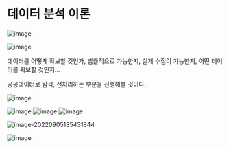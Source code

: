 # 데이터 분석 이론

![image](https://user-images.githubusercontent.com/58652391/188362684-52f208cd-e48c-4593-8ed8-80da919cb0b2.png)

![image](https://user-images.githubusercontent.com/58652391/188362747-b8a5c617-0358-427b-bc44-07d2eb5269d4.png)

데이터를 어떻게 확보할 것인가, 법률적으로 가능한지, 실제 수집이 가능한지, 어떤 데이터를 확보할 것인지...

공공데이터로 탐색, 전처리하는 부분을 진행해볼 것이다.

![image](https://user-images.githubusercontent.com/58652391/188362926-bd119787-5fae-4f87-824c-d3ce68a63221.png)

![image](https://user-images.githubusercontent.com/58652391/188362990-05ea5645-8c6b-40b0-9a1f-4931047c075c.png)
![image](https://user-images.githubusercontent.com/58652391/188363014-eb4451ac-d1a6-42b2-8493-68ada54bb6ee.png)
![image](https://user-images.githubusercontent.com/58652391/188363035-96b4bd29-e3e7-4bec-bc63-763c51ad9b69.png)

![image-20220905135431844](C:\Users\fsiedu\AppData\Roaming\Typora\typora-user-images\image-20220905135431844.png)

![image](https://user-images.githubusercontent.com/58652391/188364493-1acca806-ebb6-4481-8834-3d85fdeb8be7.png)